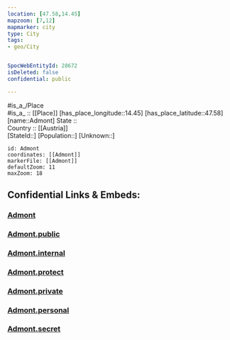 ```yaml
---
location: [47.58,14.45] 
mapzoom: [7,12] 
mapmarker: city 
type: City
tags:
- geo/City


SpocWebEntityId: 28672
isDeleted: false
confidential: public

---
```

#is_a_/Place  
#is_a_ :: [[Place]] 
[has_place_longitude::14.45] 
[has_place_latitude::47.58] 
[name::Admont] 
State ::  
Country :: [[Austria]]  
[StateId::] 
[Population::] 
[Unknown::] 


```leaflet
id: Admont
coordinates: [[Admont]] 
markerFile: [[Admont]] 
defaultZoom: 11 
maxZoom: 18
```


## Confidential Links & Embeds: 

### [Admont](/_Standards/Earth/Continent/Europe/Europe~Central/Austria/Austrias_States/Steiermark/City/Admont.md) 

### [Admont.public](/_public/Earth/Continent/Europe/Europe~Central/Austria/Austrias_States/Steiermark/City/Admont.public.md) 

### [Admont.internal](/_internal/Earth/Continent/Europe/Europe~Central/Austria/Austrias_States/Steiermark/City/Admont.internal.md) 

### [Admont.protect](/_protect/Earth/Continent/Europe/Europe~Central/Austria/Austrias_States/Steiermark/City/Admont.protect.md) 

### [Admont.private](/_private/Earth/Continent/Europe/Europe~Central/Austria/Austrias_States/Steiermark/City/Admont.private.md) 

### [Admont.personal](/_personal/Earth/Continent/Europe/Europe~Central/Austria/Austrias_States/Steiermark/City/Admont.personal.md) 

### [Admont.secret](/_secret/Earth/Continent/Europe/Europe~Central/Austria/Austrias_States/Steiermark/City/Admont.secret.md)

